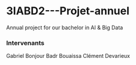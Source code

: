 # 3IABD2---Projet-annuel
Annual project for our bachelor in AI &amp; Big Data


### Intervenants
Gabriel Bonjour
Badr Bouaissa
Clément Devarieux
